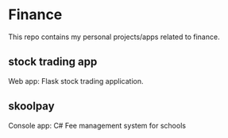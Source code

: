 # Finance
This repo contains my personal projects/apps related to finance.

## stock trading app
Web app: Flask stock trading application.

## skoolpay
Console app: C# Fee management system for schools
